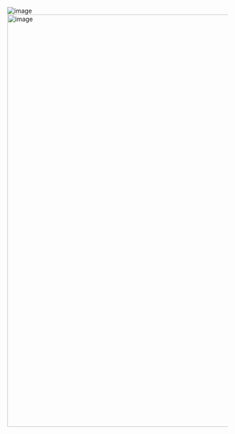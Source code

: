 ![image](https://github.com/user-attachments/assets/a45b2fa5-0a17-440b-8719-bd0e8de45735)
<img width="944" alt="image" src="https://github.com/user-attachments/assets/50c850df-1271-4784-83f9-613aa4453cf8" />

